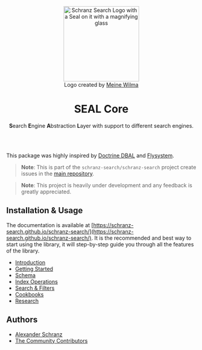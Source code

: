 <div align="center">
    <img alt="Schranz Search Logo with a Seal on it with a magnifying glass" src="https://avatars.githubusercontent.com/u/120221538?s=400&v=6" width="200" height="200">
</div>

<div align="center">Logo created by <a href="https://cargocollective.com/meinewilma">Meine Wilma</a></div>

<h1 align="center">SEAL Core</h1>

<div align="center">

**S**earch **E**ngine **A**bstraction **L**ayer with support to different search engines.

</div>

<br />
<br />

This package was highly inspired by [Doctrine DBAL](https://github.com/doctrine/dbal)
and [Flysystem](https://github.com/thephpleague/flysystem).

> **Note**:
> This is part of the `schranz-search/schranz-search` project create issues in the [main repository](https://github.com/schranz-search/schranz-search).

> **Note**:
> This project is heavily under development and any feedback is greatly appreciated.

## Installation & Usage

The documentation is available at [https://schranz-search.github.io/schranz-search/](https://schranz-search.github.io/schranz-search/).
It is the recommended and best way to start using the library, it will step-by-step guide you through all the features
of the library.

- [Introduction](https://schranz-search.github.io/schranz-search/index.html)
- [Getting Started](https://schranz-search.github.io/schranz-search/getting-started/index.html)
- [Schema](https://schranz-search.github.io/schranz-search/schema/index.html)
- [Index Operations](https://schranz-search.github.io/schranz-search/indexing/index.html)
- [Search & Filters](https://schranz-search.github.io/schranz-search/search-and-filters/index.html)
- [Cookbooks](https://schranz-search.github.io/schranz-search/cookbooks/index.html)
- [Research](https://schranz-search.github.io/schranz-search/research/index.html)

## Authors

- [Alexander Schranz](https://github.com/alexander-schranz/)
- [The Community Contributors](https://github.com/schranz-search/schranz-search/graphs/contributors)
